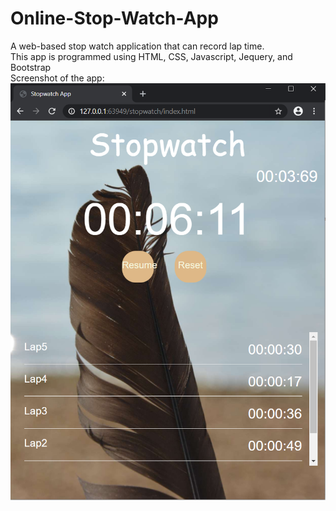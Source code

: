 # Online-Stop-Watch-App
A web-based stop watch application that can record lap time.\
This app is programmed using HTML, CSS, Javascript, Jequery, and Bootstrap\
Screenshot of the app:
![](images/stopWatchPic.png)
